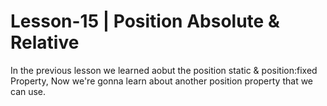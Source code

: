# Lesson-15 | Position Absolute & Relative

In the previous lesson we learned aobut the position static & position:fixed Property, Now we're gonna learn about another position property that we can use.

